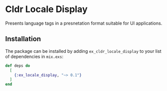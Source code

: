 # Cldr Locale Display

Presents language tags in a presnetation format suitable for UI applications.

## Installation

The package can be installed by adding `ex_cldr_locale_display` to your list of dependencies in `mix.exs`:

```elixir
def deps do
  [
    {:ex_locale_display, "~> 0.1"}
  ]
end
```
